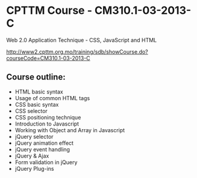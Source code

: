 CPTTM Course - CM310.1-03-2013-C
==============

Web 2.0 Application Technique - CSS, JavaScript and HTML

http://www2.cpttm.org.mo/training/sdb/showCourse.do?courseCode=CM310.1-03-2013-C

Course outline:
---------------
- HTML basic syntax
- Usage of common HTML tags
- CSS basic syntax
- CSS selector
- CSS positioning technique
- Introduction to Javascript
- Working with Object and Array in Javascript
- jQuery selector
- jQuery animation effect
- jQuery event handling
- jQuery & Ajax
- Form validation in jQuery
- jQuery Plug-ins
